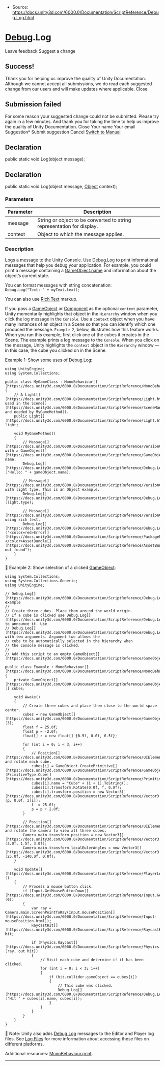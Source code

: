* Source: https://docs.unity3d.com/6000.0/Documentation/ScriptReference/Debug.Log.html

#  [Debug](https://docs.unity3d.com/6000.0/Documentation/ScriptReference/Debug.html).Log
Leave feedback
Suggest a change
## Success!
Thank you for helping us improve the quality of Unity Documentation. Although we cannot accept all submissions, we do read each suggested change from our users and will make updates where applicable.
Close
## Submission failed
For some reason your suggested change could not be submitted. Please <a>try again</a> in a few minutes. And thank you for taking the time to help us improve the quality of Unity Documentation.
Close
Your name Your email Suggestion* Submit suggestion
Cancel
[Switch to Manual](https://docs.unity3d.com/6000.0/Documentation/Manual/class-Debug.html "Go to Debug Component in the Manual")
## Declaration
public static void Log(object message); 
## Declaration
public static void Log(object message, [Object](https://docs.unity3d.com/6000.0/Documentation/ScriptReference/Object.html) context); 
### Parameters
Parameter | Description  
---|---  
message | String or object to be converted to string representation for display.  
context | Object to which the message applies.  
### Description
Logs a message to the Unity Console.
Use [Debug.Log](https://docs.unity3d.com/6000.0/Documentation/ScriptReference/Debug.Log.html) to print informational messages that help you debug your application. For example, you could print a message containing a [GameObject.name](https://docs.unity3d.com/6000.0/Documentation/ScriptReference/GameObject-name.html) and information about the object’s current state.  
  
You can format messages with string concatenation:  
`Debug.Log("Text: " + myText.text);`  
  
You can also use [Rich Text](https://docs.unity3d.com/6000.0/Documentation/Manual/StyledText.html) markup.  
  
If you pass a [GameObject](https://docs.unity3d.com/6000.0/Documentation/ScriptReference/GameObject.html) or [Component](https://docs.unity3d.com/6000.0/Documentation/ScriptReference/Component.html) as the optional `context` parameter, Unity momentarily highlights that object in the `Hierarchy` window when you click the log message in the `Console`. Use a `context` object when you have many instances of an object in a Scene so that you can identify which one produced the message. `Example 2`, below, illustrates how this feature works. When you run this example, first click one of the cubes it creates in the Scene. The example prints a log message to the `Console`. When you click on the message, Unity highlights the `context` object in the `Hierarchy` window — in this case, the cube you clicked on in the Scene.  
  
Example 1: Show some uses of [Debug.Log](https://docs.unity3d.com/6000.0/Documentation/ScriptReference/Debug.Log.html):
```
using UnityEngine;
using System.Collections;  
  
public class MyGameClass : MonoBehaviour[](https://docs.unity3d.com/6000.0/Documentation/ScriptReference/MonoBehaviour.html)
{
    // A Light[](https://docs.unity3d.com/6000.0/Documentation/ScriptReference/Light.html) used in the Scene[](https://docs.unity3d.com/6000.0/Documentation/ScriptReference/SceneManagement.Scene.html) and needed by MyGameMethod().
    public Light[](https://docs.unity3d.com/6000.0/Documentation/ScriptReference/Light.html) light;  
  
    void MyGameMethod()
    {
        // Message[](https://docs.unity3d.com/6000.0/Documentation/ScriptReference/VersionControl.Message.html) with a GameObject[](https://docs.unity3d.com/6000.0/Documentation/ScriptReference/GameObject.html) name.
        Debug.Log[](https://docs.unity3d.com/6000.0/Documentation/ScriptReference/Debug.Log.html)("Hello: " + gameObject.name);  
  
        // Message[](https://docs.unity3d.com/6000.0/Documentation/ScriptReference/VersionControl.Message.html) with light type. This is an Object example.
        Debug.Log[](https://docs.unity3d.com/6000.0/Documentation/ScriptReference/Debug.Log.html)(light.type);  
  
        // Message[](https://docs.unity3d.com/6000.0/Documentation/ScriptReference/VersionControl.Message.html) using rich text.
        Debug.Log[](https://docs.unity3d.com/6000.0/Documentation/ScriptReference/Debug.Log.html)("<color=red>Error[](https://docs.unity3d.com/6000.0/Documentation/ScriptReference/PackageManager.Error.html): </color>AssetBundle[](https://docs.unity3d.com/6000.0/Documentation/ScriptReference/AssetBundle.html) not found");
    }
}

```

Example 2: Show selection of a clicked [GameObject](https://docs.unity3d.com/6000.0/Documentation/ScriptReference/GameObject.html):
```
using System.Collections;
using System.Collections.Generic;
using UnityEngine;  
  
// Debug.Log[](https://docs.unity3d.com/6000.0/Documentation/ScriptReference/Debug.Log.html) example
//
// Create three cubes. Place them around the world origin.
// If a cube is clicked use Debug.Log[](https://docs.unity3d.com/6000.0/Documentation/ScriptReference/Debug.Log.html) to announce it. Use
// Debug.Log[](https://docs.unity3d.com/6000.0/Documentation/ScriptReference/Debug.Log.html) with two arguments. Argument two allows the
// cube to be automatically selected in the hierarchy when
// the console message is clicked.
//
// Add this script to an empty GameObject[](https://docs.unity3d.com/6000.0/Documentation/ScriptReference/GameObject.html).  
  
public class Example : MonoBehaviour[](https://docs.unity3d.com/6000.0/Documentation/ScriptReference/MonoBehaviour.html)
{
    private GameObject[](https://docs.unity3d.com/6000.0/Documentation/ScriptReference/GameObject.html)[] cubes;  
  
    void Awake()
    {
        // Create three cubes and place them close to the world space center.
        cubes = new GameObject[](https://docs.unity3d.com/6000.0/Documentation/ScriptReference/GameObject.html)[3];
        float f = 25.0f;
        float p = -2.0f;
        float[] z = new float[] {0.5f, 0.0f, 0.5f};  
  
        for (int i = 0; i < 3; i++)
        {
            // Position[](https://docs.unity3d.com/6000.0/Documentation/ScriptReference/UIElements.Position.html) and rotate each cube.
            cubes[i] = GameObject.CreatePrimitive[](https://docs.unity3d.com/6000.0/Documentation/ScriptReference/GameObject.CreatePrimitive.html)(PrimitiveType.Cube[](https://docs.unity3d.com/6000.0/Documentation/ScriptReference/PrimitiveType.Cube.html));
            cubes[i].name = "Cube" + (i + 1).ToString();
            cubes[i].transform.Rotate(0.0f, f, 0.0f);
            cubes[i].transform.position = new Vector3[](https://docs.unity3d.com/6000.0/Documentation/ScriptReference/Vector3.html)(p, 0.0f, z[i]);
            f -= 25.0f;
            p = p + 2.0f;
        }  
  
        // Position[](https://docs.unity3d.com/6000.0/Documentation/ScriptReference/UIElements.Position.html) and rotate the camera to view all three cubes.
        Camera.main.transform.position = new Vector3[](https://docs.unity3d.com/6000.0/Documentation/ScriptReference/Vector3.html)(3.0f, 1.5f, 3.0f);
        Camera.main.transform.localEulerAngles = new Vector3[](https://docs.unity3d.com/6000.0/Documentation/ScriptReference/Vector3.html)(25.0f, -140.0f, 0.0f);
    }  
  
    void Update[](https://docs.unity3d.com/6000.0/Documentation/ScriptReference/PlayerLoop.Update.html)()
    {
        // Process a mouse button click.
        if (Input.GetMouseButtonDown[](https://docs.unity3d.com/6000.0/Documentation/ScriptReference/Input.GetMouseButtonDown.html)(0))
        {
            var ray = Camera.main.ScreenPointToRay(Input.mousePosition[](https://docs.unity3d.com/6000.0/Documentation/ScriptReference/Input-mousePosition.html));
            RaycastHit[](https://docs.unity3d.com/6000.0/Documentation/ScriptReference/RaycastHit.html) hit;  
  
            if (Physics.Raycast[](https://docs.unity3d.com/6000.0/Documentation/ScriptReference/Physics.Raycast.html)(ray, out hit))
            {
                // Visit each cube and determine if it has been clicked.
                for (int i = 0; i < 3; i++)
                {
                    if (hit.collider.gameObject == cubes[i])
                    {
                        // This cube was clicked.
                        Debug.Log[](https://docs.unity3d.com/6000.0/Documentation/ScriptReference/Debug.Log.html)("Hit " + cubes[i].name, cubes[i]);
                    }
                }
            }
        }
    }
}

```

Note: Unity also adds [Debug.Log](https://docs.unity3d.com/6000.0/Documentation/ScriptReference/Debug.Log.html) messages to the Editor and Player log files. See [Log Files](https://docs.unity3d.com/6000.0/Documentation/Manual/LogFiles.html) for more information about accessing these files on different platforms.  
  
Additional resources: [MonoBehaviour.print](https://docs.unity3d.com/6000.0/Documentation/ScriptReference/MonoBehaviour-print.html).
* * *
